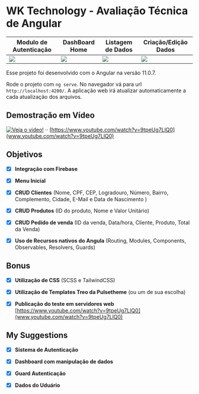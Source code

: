 # WK Technology - Avaliação Técnica de Angular

| Modulo de Autenticação | DashBoard Home | Listagem de Dados | Criação/Edição Dados |
|---|---|---|---|
|  ![](https://i.ibb.co/N13v7YS/1.jpg) |  ![](https://i.ibb.co/Jpd5PDC/2.jpg) |  ![](https://i.ibb.co/cgHyNtY/3.jpg) |  ![](https://i.ibb.co/ygJqxkn/4.jpg) |

Esse projeto foi desenvolvido com o Angular na versão 11.0.7.

Rode o projeto com `ng serve`. No navegador vá para url `http://localhost:4200/`. A aplicação web irá atualizar automaticamente a cada atualização dos arquivos.

## Demostração em Vídeo

[![Veja o video!](https://i.ibb.co/4NqbZDt/5.jpg)](https://www.youtube.com/watch?v=9tpeUg7LlQ0)
··
[https://www.youtube.com/watch?v=9tpeUg7LlQ0](www.youtube.com/watch?v=9tpeUg7LlQ0)

## Objetivos

- [X] **Integração com Firebase**
- [X] **Menu Inicial**
- [X] **CRUD Clientes** (Nome, CPF, CEP, Logradouro, Número, Bairro, Complemento, Cidade, E-Mail e Data de Nascimento  )
- [X] **CRUD Produtos** (ID do produto, Nome e Valor Unitário)
- [X] **CRUD Pedido de venda** (ID da venda, Data/hora, Cliente, Produto, Total da Venda)
- [X] **Uso de Recursos nativos do Angula** (Routing, Modules, Components, Observables, Resolvers, Guards)


## Bonus

- [X] **Utilização de CSS** (SCSS e TailwindCSS)
- [X] **Utilização de Templates Treo da Pulsetheme** (ou um de sua escolha)
- [X] **Publicação do teste em servidores web** [https://www.youtube.com/watch?v=9tpeUg7LlQ0](www.youtube.com/watch?v=9tpeUg7LlQ0)


## My Suggestions

- [X] **Sistema de Autenticação**
- [X] **Dashboard com manipulação de dados**
- [X] **Guard Autenticação**
- [X] **Dados do Uduário**

